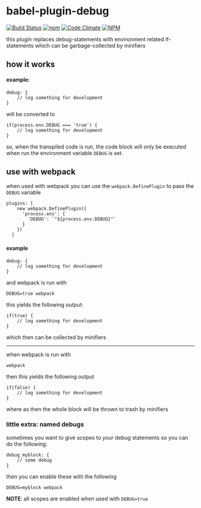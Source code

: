 # babel-plugin-debug

[![Build Status](https://travis-ci.org/bobbor/babel-plugin-debug.svg?branch=master)](https://travis-ci.org/bobbor/babel-plugin-debug)
[![npm](https://img.shields.io/npm/v/babel-plugin-debug.svg)](https://npmjs.com/package/babel-plugin-debug)
[![Code Climate](https://codeclimate.com/github/bobbor/babel-plugin-debug/badges/gpa.svg)](https://codeclimate.com/github/bobbor/babel-plugin-debug)
[![NPM](https://nodei.co/npm/babel-plugin-debug.png)](https://nodei.co/npm/babel-plugin-debug/)

this plugin replaces debug-statements with environment related if-statements which can be garbage-collected by minifiers
  
## how it works

#### example:

    debug: {
        // log something for development
    }

will be converted to

    if(process.env.DEBUG === 'true') {
        // log something for development
    }

so, when the transpiled code is run, the code block will only be executed when run the environment variable `DEBUG` is set.

## use with webpack

when used with webpack you can use the `webpack.DefinePlugin` to pass the `DEBUG` variable

    plugins: [
        new webpack.DefinePlugin({
          'process.env': {
            'DEBUG': `"${process.env.DEBUG}"`
          }
        })
      ]
      
#### example

    debug: {
        // log something for development
    }
    
and webpack is run with

    DEBUG=true webpack
    
this yields the following output:

    if(true) {
        // log something for development
    }
    
which then can be collected by minifiers

---
when webpack is run with

    webpack
    
then this yields the following output

    if(false) {
        // log something for development
    }
    
where as then the whole block will be thrown to trash by minifiers


### little extra: named debugs

sometimes you want to give scopes to your debug statements so you can do the following:

    debug_myblock: {
        // some debug
    }

then you can enable these with the following

    DEBUG=myblock webpack

**NOTE**: all scopes are enabled when used with `DEBUG=true`
